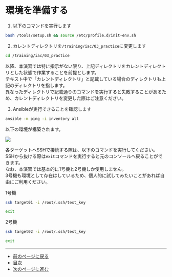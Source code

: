 # 環境を準備する

1. 以下のコマンドを実行します

```bash
bash /tools/setup.sh && source /etc/profile.d/init-env.sh
```

2. カレントディレクトリを`/training/iac/03_practice`に変更します

```bash
cd /training/iac/03_practice
```

以降、本演習では特に指示がない限り、上記ディレクトリをカレントディレクトリとした状態で作業することを前提とします。  
テキスト中で「カレントディレクトリ」と記載している場合のディレクトリも上記のディレクトリを指します。  
異なったディレクトリで記載通りのコマンドを実行すると失敗することがあるため、カレントディレクトリを変更した際はご注意ください。

3. Ansibleが実行できることを確認します

```bash
ansible -m ping -i inventory all
```

以下の環境が構築されます。

![](img/arch.drawio.svg)

各ターゲットへSSHで接続する際は、以下のコマンドを実行してください。  
SSHから抜ける際は`exit`コマンドを実行すると元のコンソールへ戻ることができます。  
なお、本演習では基本的に1号機と2号機しか使用しません。  
3号機も環境として存在はしているため、個人的に試してみたいことがあれば自由にご利用ください。

1号機

```bash
ssh target01 -i /root/.ssh/test_key
```

```bash
exit
```

2号機

```bash
ssh target02 -i /root/.ssh/test_key
```

```bash
exit
```

---

- [前のページに戻る](README.md)
- [目次](README.md)
- [次のページに進む](step2.md)
